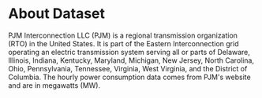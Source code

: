 # About Dataset

PJM Interconnection LLC (PJM) is a regional transmission organization (RTO) in the United States. It is part of the Eastern Interconnection grid operating an electric transmission system serving all or parts of Delaware, 
Illinois, Indiana, Kentucky, Maryland, Michigan, New Jersey, North Carolina, Ohio, Pennsylvania, Tennessee, Virginia, West Virginia, and the District of Columbia.
The hourly power consumption data comes from PJM's website and are in megawatts (MW).
